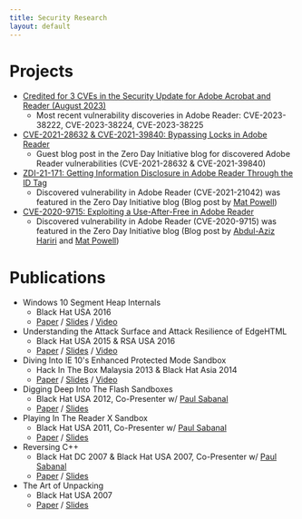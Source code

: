 ```yaml
---
title: Security Research
layout: default
---
```


# Projects
- [Credited for 3 CVEs in the Security Update for Adobe Acrobat and Reader (August 2023)](https://helpx.adobe.com/security/products/acrobat/apsb23-30.html)
  - Most recent vulnerability discoveries in Adobe Reader: CVE-2023-38222, CVE-2023-38224, CVE-2023-38225
- [CVE-2021-28632 & CVE-2021-39840: Bypassing Locks in Adobe Reader](https://www.zerodayinitiative.com/blog/2021/10/20/cve-2021-28632-amp-cve-2021-39840-bypassing-locks-in-adobe-reader)
  - Guest blog post in the Zero Day Initiative blog for discovered Adobe Reader vulnerabilities (CVE-2021-28632 & CVE-2021-39840)
- [ZDI-21-171: Getting Information Disclosure in Adobe Reader Through the ID Tag](https://www.zerodayinitiative.com/blog/2021/2/17/zdi-21-171-getting-information-disclosure-in-adobe-reader-through-the-id-tag)
  - Discovered vulnerability in Adobe Reader (CVE-2021-21042) was featured in the Zero Day Initiative blog (Blog post by [Mat Powell](https://twitter.com/mrpowell))
- [CVE-2020-9715: Exploiting a Use-After-Free in Adobe Reader](https://www.zerodayinitiative.com/blog/2020/9/2/cve-2020-9715-exploiting-a-use-after-free-in-adobe-reader)
  - Discovered vulnerability in Adobe Reader (CVE-2020-9715) was featured in the Zero Day Initiative blog (Blog post by [Abdul-Aziz Hariri](https://twitter.com/AbdHariri) and [Mat Powell](https://twitter.com/mrpowell))

# Publications

- Windows 10 Segment Heap Internals
  - Black Hat USA 2016
  - [Paper](https://www.blackhat.com/docs/us-16/materials/us-16-Yason-Windows-10-Segment-Heap-Internals-wp.pdf) / [Slides](https://www.blackhat.com/docs/us-16/materials/us-16-Yason-Windows-10-Segment-Heap-Internals.pdf) / [Video](https://youtu.be/hetZx78SQ_A)
- Understanding the Attack Surface and Attack Resilience of EdgeHTML
  - Black Hat USA 2015 & RSA USA 2016
  - [Paper](https://www.blackhat.com/docs/us-15/materials/us-15-Yason-Understanding-The-Attack-Surface-And-Attack-Resilience-Of-Project-Spartans-New-EdgeHTML-Rendering-Engine-wp.pdf) / [Slides](https://www.blackhat.com/docs/us-15/materials/us-15-Yason-Understanding-The-Attack-Surface-And-Attack-Resilience-Of-Project-Spartans-New-EdgeHTML-Rendering-Engine.pdf) / [Video](https://youtu.be/Ot9IdCx54Lw)
- Diving Into IE 10's Enhanced Protected Mode Sandbox
  - Hack In The Box Malaysia 2013 & Black Hat Asia 2014
  - [Paper](https://www.blackhat.com/docs/asia-14/materials/Yason/WP-Asia-14-Yason-Diving-Into-IE10s-Enhanced-Protected-Mode-Sandbox.pdf) / [Slides](https://www.blackhat.com/docs/asia-14/materials/Yason/Asia-14-Yason-Diving-Into-IE10s-Enhanced-Protected-Mode-Sandbox.pdf) / [Video](https://youtu.be/1tBCuYL69Ww)
- Digging Deep Into The Flash Sandboxes
  - Black Hat USA 2012, Co-Presenter w/ [Paul Sabanal](https://twitter.com/polsab)
  - [Paper](https://media.blackhat.com/bh-us-12/Briefings/Sabanal/BH_US_12_Sabanal_Digging_Deep_WP.pdf) / [Slides](https://media.blackhat.com/bh-us-12/Briefings/Sabanal/BH_US_12_Sabanal_Digging_Deep_Slides.pdf)
- Playing In The Reader X Sandbox
  - Black Hat USA 2011, Co-Presenter w/ [Paul Sabanal](https://twitter.com/polsab)
  - [Paper](https://media.blackhat.com/bh-us-11/Sabanal/BH_US_11_SabanalYason_Readerx_WP.pdf) / [Slides](https://media.blackhat.com/bh-us-11/Sabanal/BH_US_11_SabanalYason_Readerx_Slides.pdf)
- Reversing C++
  - Black Hat DC 2007 & Black Hat USA 2007, Co-Presenter w/ [Paul Sabanal](https://twitter.com/polsab)
  - [Paper](https://www.blackhat.com/presentations/bh-dc-07/Sabanal_Yason/Paper/bh-dc-07-Sabanal_Yason-WP.pdf) / [Slides](https://www.blackhat.com/presentations/bh-dc-07/Sabanal_Yason/Presentation/bh-dc-07-Sabanal_Yason.pdf)
- The Art of Unpacking
  - Black Hat USA 2007
  - [Paper](https://www.blackhat.com/presentations/bh-usa-07/Yason/Whitepaper/bh-usa-07-yason-WP.pdf) / [Slides](https://www.blackhat.com/presentations/bh-usa-07/Yason/Presentation/bh-usa-07-yason.pdf)
